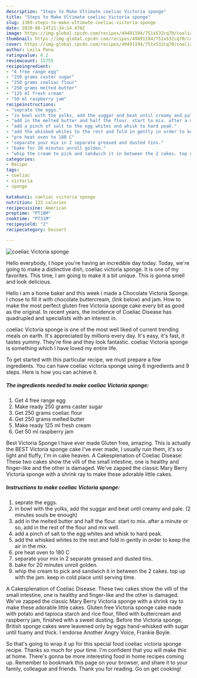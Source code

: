 ```yaml
---
description: "Steps to Make Ultimate coeliac Victoria sponge"
title: "Steps to Make Ultimate coeliac Victoria sponge"
slug: 1309-steps-to-make-ultimate-coeliac-victoria-sponge
date: 2020-08-14T21:34:14.470Z
image: https://img-global.cpcdn.com/recipes/49491194/751x532cq70/coeliac-victoria-sponge-recipe-main-photo.jpg
thumbnail: https://img-global.cpcdn.com/recipes/49491194/751x532cq70/coeliac-victoria-sponge-recipe-main-photo.jpg
cover: https://img-global.cpcdn.com/recipes/49491194/751x532cq70/coeliac-victoria-sponge-recipe-main-photo.jpg
author: Leila Pena
ratingvalue: 4.2
reviewcount: 15755
recipeingredient:
- "4 free range egg"
- "250 grams caster sugar"
- "250 grams coeliac flour"
- "250 grams melted butter"
- "125 ml fresh cream"
- "50 ml raspberry jam"
recipeinstructions:
- "seprate the eggs."
- "in bowl with the yolks, add the suggar and beat until creamy and pale. (2 minutes souls be enough)"
- "add in the melted butter and half the flour. start to mix. after a minute or so, add in the rest of the flour and mix well."
- "add a pinch of salt to the egg whites and whisk to hard peak."
- "add the whisked whites to the rest and fold in gently in order to keep the air in the mix."
- "pre heat oven to 180 C"
- "separate your mix in 2 separate greased and dusted tins."
- "bake for 20 minutes unroll golden."
- "whip the cream to pick and sandwich it in between the 2 cakes. top up with the jam. keep in cold place until serving time."
categories:
- Recipe
tags:
- coeliac
- victoria
- sponge

katakunci: coeliac victoria sponge 
nutrition: 123 calories
recipecuisine: American
preptime: "PT18M"
cooktime: "PT31M"
recipeyield: "2"
recipecategory: Dessert

---
```



![coeliac Victoria sponge](https://img-global.cpcdn.com/recipes/49491194/751x532cq70/coeliac-victoria-sponge-recipe-main-photo.jpg)

Hello everybody, I hope you're having an incredible day today. Today, we're going to make a distinctive dish, coeliac victoria sponge. It is one of my favorites. This time, I am going to make it a bit unique. This is gonna smell and look delicious.

Hello i am a home baker and this week i made a Chocolate Victoria Sponge. I chose to fill it with chocolate buttercream, (link below) and jam. How to make the most perfect gluten free Victoria sponge cake every bit as good as the original. In recent years, the incidence of Coeliac Disease has quadrupled and specialists with an interest in.

coeliac Victoria sponge is one of the most well liked of current trending meals on earth. It's appreciated by millions every day. It's easy, it's fast, it tastes yummy. They're fine and they look fantastic. coeliac Victoria sponge is something which I have loved my entire life.


To get started with this particular recipe, we must prepare a few ingredients. You can have coeliac victoria sponge using 6 ingredients and 9 steps. Here is how you can achieve it.

<!--inarticleads1-->

##### The ingredients needed to make coeliac Victoria sponge:

1. Get 4 free range egg
1. Make ready 250 grams caster sugar
1. Get 250 grams coeliac flour
1. Get 250 grams melted butter
1. Make ready 125 ml fresh cream
1. Get 50 ml raspberry jam


Best Victoria Sponge I have ever made Gluten free, amazing. This is actually the BEST Victoria sponge cake I&#39;ve ever made, I usually ruin them, it&#39;s so light and fluffy, I&#39;m in cake heaven. A Cakesplenation of Coeliac Disease: These two cakes show the villi of the small intestine, one is healthy and finger-like and the other is damaged. We&#39;ve zapped the classic Mary Berry Victoria sponge with a shrink ray to make these adorable little cakes. 

<!--inarticleads2-->

##### Instructions to make coeliac Victoria sponge:

1. seprate the eggs.
1. in bowl with the yolks, add the suggar and beat until creamy and pale. (2 minutes souls be enough)
1. add in the melted butter and half the flour. start to mix. after a minute or so, add in the rest of the flour and mix well.
1. add a pinch of salt to the egg whites and whisk to hard peak.
1. add the whisked whites to the rest and fold in gently in order to keep the air in the mix.
1. pre heat oven to 180 C
1. separate your mix in 2 separate greased and dusted tins.
1. bake for 20 minutes unroll golden.
1. whip the cream to pick and sandwich it in between the 2 cakes. top up with the jam. keep in cold place until serving time.


A Cakesplenation of Coeliac Disease: These two cakes show the villi of the small intestine, one is healthy and finger-like and the other is damaged. We&#39;ve zapped the classic Mary Berry Victoria sponge with a shrink ray to make these adorable little cakes. Gluten free Victoria sponge cake made with potato and tapioca starch and rice flour, filled with buttercream and raspberry jam, finished with a sweet dusting. Before the Victoria sponge, British sponge cakes were leavened only by eggs hand-whisked with sugar until foamy and thick. I endorse Another Angry Voice, Frankie Boyle. 

So that's going to wrap it up for this special food coeliac victoria sponge recipe. Thanks so much for your time. I'm confident that you will make this at home. There's gonna be more interesting food in home recipes coming up. Remember to bookmark this page on your browser, and share it to your family, colleague and friends. Thank you for reading. Go on get cooking!
